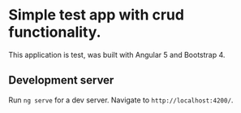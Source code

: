 # Simple test app with crud functionality.

This application is test, was built with Angular 5 and Bootstrap 4. 

## Development server

Run `ng serve` for a dev server. Navigate to `http://localhost:4200/`.

